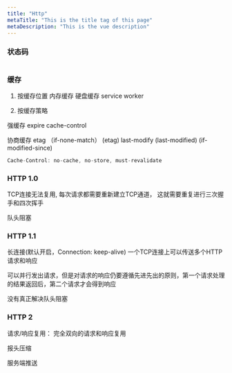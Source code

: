 ```yaml
---
title: "Http"
metaTitle: "This is the title tag of this page"
metaDescription: "This is the vue description"
---
```



### 状态码

```js
```

### 缓存

1. 按缓存位置
内存缓存
硬盘缓存
service worker

2. 按缓存策略

强缓存
expire
cache-control

协商缓存
etag （if-none-match）
      (etag)
last-modify (last-modified)
            (if-modified-since)

```js
Cache-Control: no-cache, no-store, must-revalidate
```

### HTTP 1.0
TCP连接无法复用, 每次请求都需要重新建立TCP通道， 这就需要重复进行三次握手和四次挥手

队头阻塞

### HTTP 1.1
长连接(默认开启，Connection: keep-alive) 一个TCP连接上可以传送多个HTTP请求和响应

可以并行发出请求，但是对请求的响应仍要遵循先进先出的原则，第一个请求处理的结果返回后，第二个请求才会得到响应

没有真正解决队头阻塞


### HTTP 2

请求/响应复用： 完全双向的请求和响应复用

报头压缩

服务端推送
